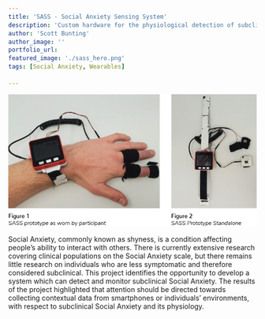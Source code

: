 ```yaml
---
title: 'SASS - Social Anxiety Sensing System'
description: 'Custom hardware for the physiological detection of subclinical Social Anxiety.'
author: 'Scott Bunting'
author_image: ''
portfolio_url:
featured_image: './sass_hero.png'
tags: [Social Anxiety, Wearables]

---
```


![](./BUNTING_scott.png)

Social Anxiety, commonly known as shyness, is a condition affecting people’s ability to interact with others. There is currently extensive research covering clinical populations on the Social Anxiety scale, but there remains little research on individuals who are less symptomatic and therefore considered subclinical. This project identifies the opportunity to develop a system which can detect and monitor subclinical Social Anxiety. The results of the project highlighted that attention should be directed towards collecting contextual data from smartphones or individuals’ environments, with respect to subclinical Social Anxiety and its physiology.
